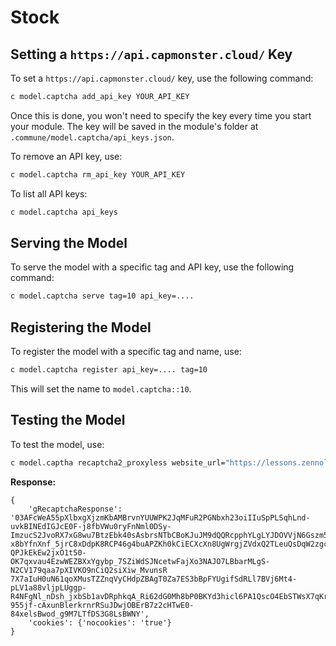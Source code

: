 
# **Stock**

## Setting a `https://api.capmonster.cloud/` Key

To set a `https://api.capmonster.cloud/` key, use the following command:

```bash
c model.captcha add_api_key YOUR_API_KEY
```

Once this is done, you won't need to specify the key every time you start your module. The key will be saved in the module's folder at `.commune/model.captcha/api_keys.json`.

To remove an API key, use:

```bash
c model.captcha rm_api_key YOUR_API_KEY
```

To list all API keys:

```bash
c model.captcha api_keys
```

## Serving the Model

To serve the model with a specific tag and API key, use the following command:

```bash
c model.captcha serve tag=10 api_key=....
```

## Registering the Model

To register the model with a specific tag and name, use:

```bash
c model.captcha register api_key=.... tag=10
```

This will set the name to `model.captcha::10`.

## Testing the Model

To test the model, use:

```bash
c model.captha recaptcha2_proxyless website_url="https://lessons.zennolab.com/captchas/recaptcha/v2_simple.php?level=high" website_key="6Lcg7CMUAAAAANphynKgn9YAgA4tQ2KI_iqRyTwd"
```

**Response:**
```
{
    'gRecaptchaResponse': 
'03AFcWeA55pXlbxgXjzmKbAMBrvnYUUWPK2JqMFuR2PGNbxh23oiIIuSpPLSqhLnd-uvkBINEdIGJcE0F-j8fbVWu0ryFnNml0DSy-ImzucS2JvoRX7xG8wu7BtzEbk40sAsbrsNTbCBoKJuJM9dQQRcpphYLgLYJDOVVjN6Gszm5FaCunyRvBe0LUN
x8bYfnXnf_5jrC8xDdpK8RCP46g4buAPZKh0kCiECXcXn8UgWrgjZVdxQ2TLeuQsDqW2zgcW1ToKA-QPJkEkEw2jxO1t50-OK7qxvau4EzwWEZBXxYgybp_7SZiWdSJNcetwFajXo3NAJO7LBbarMLgS-N2CV179qaa7pXIVKO9nCiQ2siXiw_MvunsR
7X7aIuH0uN61qoXMusTZZnqVyCHdpZBAgT0Za7ES3bBpFYUgifSdRLl7BVj6Mt4-pLV1a88vljpLUggp-R4NFgNl_nDsh_jxbSb1avDRphkqA_Ri62dG0Mh8bP0BKYd3hicl6PA1QscO4EbSTWsX7qKrAQEmMMSaREdA5qdSo2xrl5A5dBnYjK3DUELK
955jf-cAxunBlerkrnrRSuJDwjOBErB7z2cHTwE0-84xelsBwod_g9M7LTfDS3G8LsBWNY',
    'cookies': {'nocookies': 'true'}
}
```
